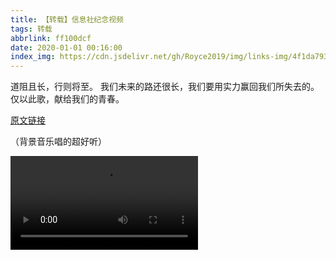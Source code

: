 ```yaml
---
title: 【转载】信息社纪念视频
tags: 转载
abbrlink: ff100dcf
date: 2020-01-01 00:16:00
index_img: https://cdn.jsdelivr.net/gh/Royce2019/img/links-img/4f1da7937f57c216a7cd3a4fa009a8be_1_3_art.jpg
---
```


道阻且长，行则将至。
我们未来的路还很长，我们要用实力赢回我们所失去的。
仅以此歌，献给我们的青春。

<!--more-->

[原文链接](https://user.qzone.qq.com/2567446457/mood/b91f08996e740b5e4be80100)

（背景音乐唱的超好听）

<video src="http://vqzone.gtimg.com/1006_83d6e689d68a4c6cb54de3aaa221625f.f20.mp4?ptype=http&vkey=9E519A9AB5CE56964F56D31C136CA99B49A33C95E27283BB39D983B035967968F780D022755F3A05EF2BE459F138D6274F45F2440F3A35CC&sdtfrom=v1000&owner=0"> your browser does not support the video tag </video>
